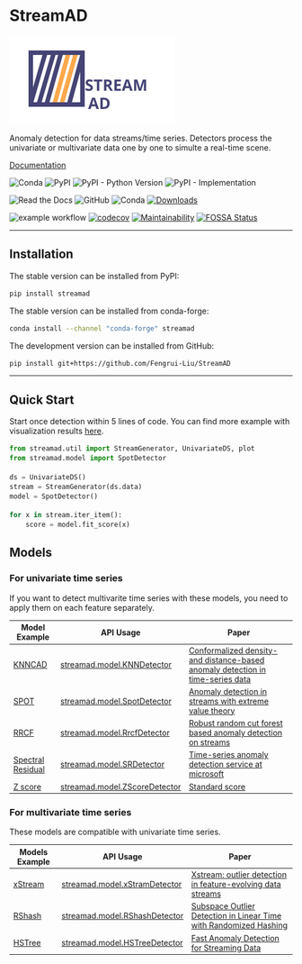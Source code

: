 # StreamAD

![StreamAD Logo](docs/source/images/logo_htmlwithname.svg)



Anomaly detection for data streams/time series. Detectors process the univariate or multivariate data one by one to simulte a real-time scene.



[Documentation](https://streamad.readthedocs.io/en/latest/)


<!--- BADGES: START --->



![Conda](https://img.shields.io/conda/v/conda-forge/streamad)
![PyPI](https://img.shields.io/pypi/v/streamad)
![PyPI - Python Version](https://img.shields.io/pypi/pyversions/StreamAD?style=flat)
![PyPI - Implementation](https://img.shields.io/pypi/implementation/streamad)

![Read the Docs](https://img.shields.io/readthedocs/streamad?style=flat)
![GitHub](https://img.shields.io/github/license/Fengrui-Liu/StreamAD)
![Conda](https://img.shields.io/conda/pn/conda-forge/streamad)
[![Downloads](https://static.pepy.tech/personalized-badge/streamad?period=total&units=international_system&left_color=grey&right_color=orange&left_text=Downloads)](https://pepy.tech/project/streamad)


![example workflow](https://github.com/Fengrui-Liu/StreamAD/actions/workflows/testing.yml//badge.svg)
[![codecov](https://codecov.io/gh/Fengrui-Liu/StreamAD/branch/main/graph/badge.svg?token=AQG26L2RA7)](https://codecov.io/gh/Fengrui-Liu/StreamAD)
[![Maintainability](https://api.codeclimate.com/v1/badges/525d7e3663ee4c5c0daa/maintainability)](https://codeclimate.com/github/Fengrui-Liu/StreamAD/maintainability)
[![FOSSA Status](https://app.fossa.com/api/projects/git%2Bgithub.com%2FFengrui-Liu%2FStreamAD.svg?type=small)](https://app.fossa.com/projects/git%2Bgithub.com%2FFengrui-Liu%2FStreamAD?ref=badge_small)



---



## Installation

The stable version can be installed from PyPI:

```bash
pip install streamad
```

The stable version can be installed from conda-forge:

```bash
conda install --channel "conda-forge" streamad
```

The development version can be installed from GitHub:

```bash
pip install git+https://github.com/Fengrui-Liu/StreamAD
```

---

## Quick Start

Start once detection within 5 lines of code. You can find more example with visualization results [here](https://streamad.readthedocs.io/en/latest/example/example.html).

```python
from streamad.util import StreamGenerator, UnivariateDS, plot
from streamad.model import SpotDetector

ds = UnivariateDS()
stream = StreamGenerator(ds.data)
model = SpotDetector()

for x in stream.iter_item():
    score = model.fit_score(x)
```

## Models

### For univariate time series

If you want to detect multivarite time series with these models, you need to apply them on each feature separately.

| Model Example                                                                                                     | API Usage                                                                                                         | Paper                                                                                                               |
| ----------------------------------------------------------------------------------------------------------------- | ----------------------------------------------------------------------------------------------------------------- | ------------------------------------------------------------------------------------------------------------------- |
| [KNNCAD](https://streamad.readthedocs.io/en/latest/example/univariate.html#knncad-detector)                       | [streamad.model.KNNDetector](https://streamad.readthedocs.io/en/latest/api/streamad.model.html#knndetector)       | [Conformalized density- and distance-based anomaly detection in time-series data](https://arxiv.org/abs/1608.04585) |
| [SPOT](https://streamad.readthedocs.io/en/latest/example/univariate.html#spot-detector)                           | [streamad.model.SpotDetector](https://streamad.readthedocs.io/en/latest/api/streamad.model.html#spotdetector)     | [Anomaly detection in streams with extreme value theory](https://dl.acm.org/doi/10.1145/3097983.3098144)            |
| [RRCF](https://streamad.readthedocs.io/en/latest/example/univariate.html#rrcf-detector)                           | [streamad.model.RrcfDetector](https://streamad.readthedocs.io/en/latest/api/streamad.model.html#rrcfdetector)     | [Robust random cut forest based anomaly detection on streams](http://proceedings.mlr.press/v48/guha16.pdf)          |
| [Spectral Residual](https://streamad.readthedocs.io/en/latest/example/univariate.html#spectral-residual-detector) | [streamad.model.SRDetector](https://streamad.readthedocs.io/en/latest/api/streamad.model.html#srdetector)         | [Time-series anomaly detection service at microsoft](https://arxiv.org/abs/1906.03821)                              |
| [Z score](https://streamad.readthedocs.io/en/latest/example/univariate.html#z-score-detector)                     | [streamad.model.ZScoreDetector](https://streamad.readthedocs.io/en/latest/api/streamad.model.html#zscoredetector) | [Standard score](https://en.wikipedia.org/wiki/Standard_score)                                                      |


### For multivariate time series

These models are compatible with univariate time series.



| Models Example                                                                                         | API Usage                                                                                                          | Paper                                                                                                                                                                     |
| ------------------------------------------------------------------------------------------------------ | ------------------------------------------------------------------------------------------------------------------ | ------------------------------------------------------------------------------------------------------------------------------------------------------------------------- |
| [xStream](https://streamad.readthedocs.io/en/latest/example/multivariate.html#xstream-detector)        | [streamad.model.xStramDetector](https://streamad.readthedocs.io/en/latest/api/streamad.model.html#xstreamdetector) | [Xstream: outlier detection in feature-evolving data streams](http://www.kdd.org/kdd2018/accepted-papers/view/xstream-outlier-detection-in-feature-evolving-data-streams) |
| [RShash](https://streamad.readthedocs.io/en/latest/example/multivariate.html#rshash-detector)          | [streamad.model.RShashDetector](https://streamad.readthedocs.io/en/latest/api/streamad.model.html#rshashdetector)  | [Subspace Outlier Detection in Linear Time with Randomized Hashing](https://ieeexplore.ieee.org/document/7837870)                                                         |
| [HSTree](https://streamad.readthedocs.io/en/latest/example/multivariate.html#half-space-tree-detector) | [streamad.model.HSTreeDetector](https://streamad.readthedocs.io/en/latest/api/streamad.model.html#hstreedetector)  | [Fast Anomaly Detection for Streaming Data](https://www.ijcai.org/Proceedings/11/Papers/254.pdf)                                                                          |
